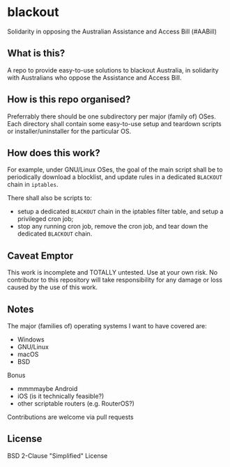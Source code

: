 # blackout
Solidarity in opposing the Australian Assistance and Access Bill (#AABill)

## What is this?
A repo to provide easy-to-use solutions to blackout Australia, in solidarity
with Australians who oppose the Assistance and Access Bill.

## How is this repo organised?

Preferrably there should be one subdirectory per major (family of) OSes. Each
directory shall contain some easy-to-use setup and teardown scripts or
installer/uninstaller for the particular OS.

## How does this work?

For example, under GNU/Linux OSes, the goal of the main script shall be to
periodically download a blocklist, and update rules in a dedicated `BLACKOUT`
chain in `iptables`.

There shall also be scripts to:
- setup a dedicated `BLACKOUT` chain in the iptables filter table, and setup a
  privileged cron job;
- stop any running cron job, remove the cron job, and tear down the dedicated
  `BLACKOUT` chain.

## Caveat Emptor

This work is incomplete and TOTALLY untested. Use at your own risk. No
contributor to this repository will take responsibility for any damage or loss
caused by the use of this work.

## Notes

The major (families of) operating systems I want to have covered are:
- Windows
- GNU/Linux
- macOS
- BSD

Bonus
- mmmmaybe Android
- iOS (is it technically feasible?)
- other scriptable routers (e.g. RouterOS?)

Contributions are welcome via pull requests

## License

BSD 2-Clause "Simplified" License
